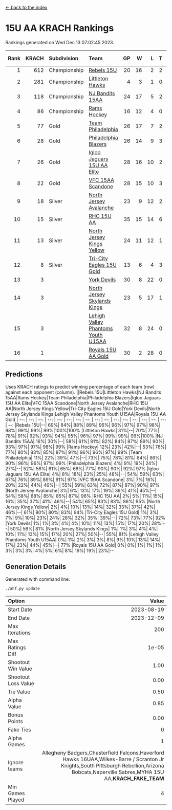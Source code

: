 [<- back to the index](readme.md)
# 15U AA KRACH Rankings
Rankings generated on Wed Dec 13 07:02:45 2023.

Rank|KRACH|Subdivision|Team|GP|W|L|T|OTW|OTL|SoS|Exp Wins|Win Diff
---:|---:|:---|:---|---:|---:|---:|---:|---:|---:|---:|---:|---:
1|612|Championship|[Rebels 15U](https://gamesheetstats.com/seasons/3659/teams/140654/schedule)|20|16|2|2|0|1|450|17.8|-0.0
2|281|Championship|[Littleton Hawks](https://gamesheetstats.com/seasons/3659/teams/177078/schedule)|4|3|1|0|0|0|154|3.8|-0.0
3|118|Championship|[NJ Bandits 15AA](https://gamesheetstats.com/seasons/3659/teams/140648/schedule)|24|17|5|2|0|1|98|18.9|0.0
4|86|Championship|[Rams Hockey](https://gamesheetstats.com/seasons/3659/teams/140653/schedule)|16|12|4|0|2|2|283|12.9|0.0
5|77|Gold|[Team Philadelphia](https://gamesheetstats.com/seasons/3659/teams/140657/schedule)|26|17|7|2|1|0|104|18.9|0.0
6|28|Gold|[Philadelphia Blazers](https://gamesheetstats.com/seasons/3659/teams/140652/schedule)|26|14|9|3|4|1|30|16.4|0.0
7|26|Gold|[Igloo Jaguars 15U AA Elite](https://gamesheetstats.com/seasons/3659/teams/140645/schedule)|28|16|10|2|1|2|27|17.9|0.0
8|22|Gold|[VFC 15AA Scandone](https://gamesheetstats.com/seasons/3659/teams/140659/schedule)|28|15|10|3|2|2|194|17.4|0.0
9|18|Silver|[North Jersey Avalanche](https://gamesheetstats.com/seasons/3659/teams/140649/schedule)|23|9|12|2|2|1|230|10.9|0.0
10|15|Silver|[RHC 15U AA](https://gamesheetstats.com/seasons/3659/teams/140655/schedule)|35|15|14|6|0|4|32|18.9|0.0
11|13|Silver|[North Jersey Kings Yellow](https://gamesheetstats.com/seasons/3659/teams/140650/schedule)|24|11|12|1|1|0|52|12.4|0.0
12|8|Silver|[Tri-City Eagles 15U Gold](https://gamesheetstats.com/seasons/3659/teams/140658/schedule)|13|6|4|3|0|0|10|8.4|0.0
13|3||[York Devils](https://gamesheetstats.com/seasons/3659/teams/140660/schedule)|30|8|22|0|2|2|42|8.9|0.0
14|3||[North Jersey Skylands Kings](https://gamesheetstats.com/seasons/3659/teams/140651/schedule)|23|5|17|1|0|1|98|6.4|0.0
15|3||[Lehigh Valley Phantoms Youth U15AA](https://gamesheetstats.com/seasons/3659/teams/140646/schedule)|32|8|24|0|0|1|19|8.9|0.0
16|1||[Royals 15U AA Gold](https://gamesheetstats.com/seasons/3659/teams/140656/schedule)|30|2|28|0|2|0|26|2.9|0.0

## Predictions
Uses KRACH ratings to predict winning percentage of each team (row) against each opponent (column).
||Rebels 15U|Littleton Hawks|NJ Bandits 15AA|Rams Hockey|Team Philadelphia|Philadelphia Blazers|Igloo Jaguars 15U AA Elite|VFC 15AA Scandone|North Jersey Avalanche|RHC 15U AA|North Jersey Kings Yellow|Tri-City Eagles 15U Gold|York Devils|North Jersey Skylands Kings|Lehigh Valley Phantoms Youth U15AA|Royals 15U AA Gold
| --: | --: | --: | --: | --: | --: | --: | --: | --: | --: | --: | --: | --: | --: | --: | --: | --: 
|Rebels 15U|--| 69%| 84%| 88%| 89%| 96%| 96%| 97%| 97%| 98%| 98%| 99%| 99%| 99%|100%|100%
|Littleton Hawks| 31%|--| 70%| 77%| 78%| 91%| 92%| 93%| 94%| 95%| 96%| 97%| 99%| 99%| 99%|100%
|NJ Bandits 15AA| 16%| 30%|--| 58%| 61%| 81%| 82%| 84%| 87%| 89%| 90%| 93%| 97%| 97%| 98%| 99%
|Rams Hockey| 12%| 23%| 42%|--| 53%| 76%| 77%| 80%| 83%| 85%| 87%| 91%| 96%| 96%| 97%| 99%
|Team Philadelphia| 11%| 22%| 39%| 47%|--| 73%| 75%| 78%| 81%| 84%| 86%| 90%| 96%| 96%| 97%| 99%
|Philadelphia Blazers|  4%|  9%| 19%| 24%| 27%|--| 52%| 56%| 61%| 65%| 68%| 77%| 90%| 90%| 92%| 97%
|Igloo Jaguars 15U AA Elite|  4%|  8%| 18%| 23%| 25%| 48%|--| 54%| 59%| 63%| 67%| 76%| 89%| 89%| 91%| 97%
|VFC 15AA Scandone|  3%|  7%| 16%| 20%| 22%| 44%| 46%|--| 55%| 59%| 63%| 72%| 87%| 87%| 90%| 97%
|North Jersey Avalanche|  3%|  6%| 13%| 17%| 19%| 39%| 41%| 45%|--| 54%| 58%| 68%| 85%| 85%| 87%| 96%
|RHC 15U AA|  2%|  5%| 11%| 15%| 16%| 35%| 37%| 41%| 46%|--| 54%| 65%| 83%| 83%| 86%| 95%
|North Jersey Kings Yellow|  2%|  4%| 10%| 13%| 14%| 32%| 33%| 37%| 42%| 46%|--| 61%| 80%| 80%| 83%| 94%
|Tri-City Eagles 15U Gold|  1%|  3%|  7%|  9%| 10%| 23%| 24%| 28%| 32%| 35%| 39%|--| 72%| 73%| 77%| 92%
|York Devils|  1%|  1%|  3%|  4%|  4%| 10%| 11%| 13%| 15%| 17%| 20%| 28%|--| 50%| 56%| 81%
|North Jersey Skylands Kings|  1%|  1%|  3%|  4%|  4%| 10%| 11%| 13%| 15%| 17%| 20%| 27%| 50%|--| 55%| 81%
|Lehigh Valley Phantoms Youth U15AA|  0%|  1%|  2%|  3%|  3%|  8%|  9%| 10%| 13%| 14%| 17%| 23%| 44%| 45%|--| 77%
|Royals 15U AA Gold|  0%|  0%|  1%|  1%|  1%|  3%|  3%|  3%|  4%|  5%|  6%|  8%| 19%| 19%| 23%|--

## Generation Details

Generated with command line:
```
./ahf.py update
```

| Option | Value |
| :----- | ----: |
| Start Date | 2023-08-19 |
| End Date | 2023-12-09 |
| Max Iterations | 200 |
| Max Ratings Diff | 1e-05 |
| Shootout Win Value | 1.00 |
| Shootout Loss Value | 0.00 |
| Tie Value | 0.50 |
| Alpha Value | 0.85 |
| Bonus Points | 0.00 |
| Fake Ties | 0 |
| Alpha Games | 1 |
| Ignore teams | Allegheny Badgers,Chesterfield Falcons,Haverford Hawks 16UAA,Wilkes-Barre / Scranton Jr Knights,South Pittsburgh Rebellion,Arizona Bobcats,Naperville Sabres,MYHA 15U AA,__KRACH_FAKE_TEAM__ |
| Min Games Played | 4 |

